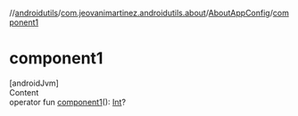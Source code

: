 //[androidutils](../../index.md)/[com.jeovanimartinez.androidutils.about](../index.md)/[AboutAppConfig](index.md)/[component1](component1.md)



# component1  
[androidJvm]  
Content  
operator fun [component1](component1.md)(): [Int](https://kotlinlang.org/api/latest/jvm/stdlib/kotlin/-int/index.html)?  



